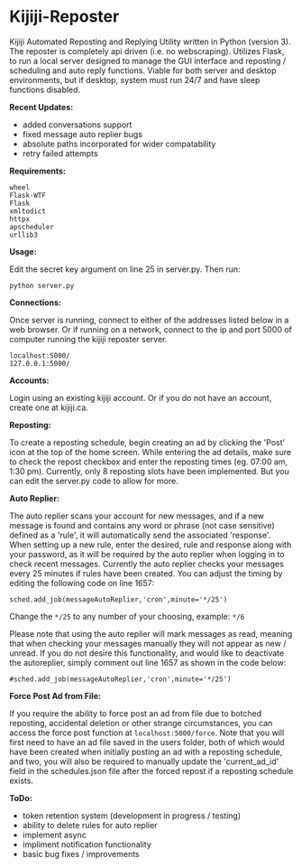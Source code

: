 # Kijiji-Reposter
Kijiji Automated Reposting and Replying Utility written in Python (version 3). The reposter is completely api driven (i.e. no webscraping). Utilizes Flask, to run a local server designed to manage the GUI interface and reposting / scheduling and auto reply functions. Viable for both server and desktop environments, but if desktop, system must run 24/7 and have sleep functions disabled.


__Recent Updates:__
- added conversations support
- fixed message auto replier bugs
- absolute paths incorporated for wider compatability
- retry failed attempts

__Requirements:__
```
wheel
Flask-WTF
Flask
xmltodict
httpx
apscheduler
urllib3
```


__Usage:__

Edit the secret key argument on line 25 in server.py. Then run:
```
python server.py
```


__Connections:__

Once server is running, connect to either of the addresses listed below in a web browser. Or if running on a network, connect to the ip and port 5000 of computer running the kijiji reposter server.
```
localhost:5000/
127.0.0.1:5000/
```


__Accounts:__

Login using an existing kijiji account. Or if you do not have an account, create one at kijiji.ca.


__Reposting:__

To create a reposting schedule, begin creating an ad by clicking the 'Post' icon at the top of the home screen. While entering the ad details, make sure to check the repost checkbox and enter the reposting times (eg. 07:00 am, 1:30 pm). Currently, only 8 reposting slots have been implemented. But you can edit the server.py code to allow for more.


__Auto Replier:__

The auto replier scans your account for new messages, and if a new message is found and contains any word or phrase (not case sensitive) defined as a 'rule', it will automatically send the associated 'response'. When setting up a new rule, enter the desired, rule and response along with your password, as it will be required by the auto replier when logging in to check recent messages. Currently the auto replier checks your messages every 25 minutes if rules have been created.  You can adjust the timing by editing the following code on line 1657:

```
sched.add_job(messageAutoReplier,'cron',minute='*/25')
```

Change the `*/25` to any number of your choosing, example: `*/6`

Please note that using the auto replier will mark messages as read, meaning that when checking your messages manually they will not appear as new / unread. If you do not desire this functionality, and would like to deactivate the autoreplier, simply comment out line 1657 as shown in the code below:

```
#sched.add_job(messageAutoReplier,'cron',minute='*/25')
```


__Force Post Ad from File:__

If you require the ability to force post an ad from file due to botched reposting, accidental deletion or other strange circumstances, you can access the force post function at `localhost:5000/force`. Note that you will first need to have an ad file saved in the users folder, both of which would have been created when initially posting an ad with a reposting schedule, and two, you will also be required to manually update the 'current_ad_id' field in the schedules.json file after the forced repost if a reposting schedule exists.


__ToDo:__

- token retention system (development in progress / testing)
- ability to delete rules for auto replier
- implement async
- impliment notification functionality
- basic bug fixes / improvements
